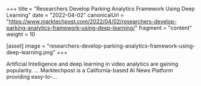 +++
title = "Researchers Develop Parking Analytics Framework Using Deep Learning"
date = "2022-04-02"
canonicalUrl = "https://www.marktechpost.com/2022/04/02/researchers-develop-parking-analytics-framework-using-deep-learning/"
fragment = "content"
weight = 10

[asset]
    image = "researchers-develop-parking-analytics-framework-using-deep-learning.png"
+++

Artificial Intelligence and deep learning in video analytics are gaining 
popularity. ... Marktechpost is a California-based AI News Platform 
providing easy-to-...
